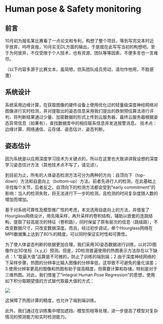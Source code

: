 # Human pose & Safety monitoring
## 前言
  10月初为报名某比赛看了一点论文和专利，构想了整个项目，等到写完文本时近乎放弃，呜呼哀哉，10月实无DL方面的输出，于是就在此写写当初的构想吧。至于为何放弃，不仅受限于个人技术，也有资源、团队等等因素，不便多言也一言难尽。

（以下内容多源于比赛文本，虽简陋，但系团队成员劳动，请勿作他用，不胜感激）
## 系统设计
  系统采用边缘计算，在获取图像的硬件设备上使用优化过的轻量级深度神经网络对图像进行实时检测，并对提取出的姿态信息采用我们提出的跌倒预估算法进行评判，将判断结果通过少量、加密数据的形式上传到云服务器，最终云服务器根据姿态异常信息（如果有），查找数据库中的相应联系信息并发送报警消息。
  技术点：边缘计算、网络通信、云存储、姿态估计、姿态判断。
## 姿态估计
  因为系统是以应用深度学习技术为关键点的，所以在这里也大致讲讲我设想的深度学习姿态估计方法（其他技术点不写了，请见谅）。
  
  到目前为止，所有的人体姿态检测方法可分为两种的方向：自顶向下（top-down）方法和自底向上（bottom-up）方法。前者先进行人的检测，在此基础上寻找每个关节，后者反之。自顶向下的检测方法都会受到“early commitment”的影响：当人的检测失败，将无法进行下一步的检测。且检测的时间复杂度随人数的增加而增加。
  
  基于对系统可靠性及模型推广性的考虑，本文选用自底向上的方法，并借鉴了Hourglass网络设计，用先降采样，再升采样的卷积结构，辅助以嵌套的连跳结构，提取了较高层次的特征（卷积路），同时保留了原有层次的信息（跳级路），不改变数据尺寸，只改变数据深度。而且，经过初步调试，单个Hourglass网络在MPII数据集上达到了80%的精度，可以同时保证实时性和可靠性。
  
  为了使人体姿态判断的依据更加合理，我们采用3D姿态数据进行训练，以对2D图像作出3D坐标（x,y,z）预测。但是，2D检测普遍使用的热图表示方法存在以下缺点：1.“取最大值”运算是不可微的，防止了训练的端到端；2.由于深度神经网络的下采样步骤，热图的分辨率比输入图像的分辨率低，这导致不可避免的量化误差；3.使用分辨率更高的图像和热图有助于提高精度，但需要计算和存储，特别是对于三维热图。对此，我们借鉴了"Integral Human Pose Regression"的思想，使用如下积分取期望值的方式替代取最大值的方式：
  
![  ](https://s1.ax1x.com/2020/10/28/B3eT3T.png "懒得写公式了")

这保障了热图计算的精度，也允许了端到端训练。

此外，我们通过在训练集中增加遮挡、模型剪枝等处理，进一步提高了模型对复杂情况的预测能力和实时检测能力。
